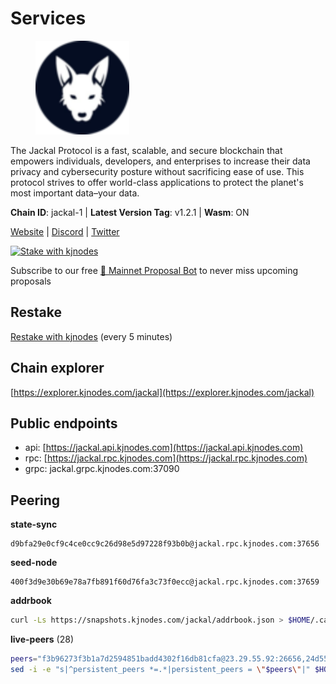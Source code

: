 # Services

<figure><img src="https://raw.githubusercontent.com/kj89/cosmos-images/main/logos/jackal.png" width="150" alt=""><figcaption></figcaption></figure>

The Jackal Protocol is a fast, scalable, and secure blockchain that empowers  individuals, developers, and enterprises to increase their data privacy and  cybersecurity posture without sacrificing ease of use. This protocol strives  to offer world-class applications to protect the planet's most important data–your data.

**Chain ID**: jackal-1 | **Latest Version Tag**: v1.2.1 | **Wasm**: ON

[Website](https://jackalprotocol.com) | [Discord](https://discord.com/invite/5GKym3p6rj) | [Twitter](https://twitter.com/Jackal_Protocol)

[![Stake with kjnodes](https://i.ibb.co/cr44Q8j/button-stake-with-kjnodes.png)](https://restake.app/jackal/jklvaloper1tr3wm3mdkz0tda6t7vavqnn7fe2g4un0f67xmt)

Subscribe to our free [🤖 Mainnet Proposal Bot](https://t.me/kjnodes_proposal_bot) to never miss upcoming proposals

## Restake

[Restake with kjnodes](https://restake.app/jackal/jklvaloper1tr3wm3mdkz0tda6t7vavqnn7fe2g4un0f67xmt) (every 5 minutes)
## Chain explorer
[https://explorer.kjnodes.com/jackal](https://explorer.kjnodes.com/jackal)

## Public endpoints

* api: [https://jackal.api.kjnodes.com](https://jackal.api.kjnodes.com)
* rpc: [https://jackal.rpc.kjnodes.com](https://jackal.rpc.kjnodes.com)
* grpc: jackal.grpc.kjnodes.com:37090

## Peering

**state-sync**

```text
d9bfa29e0cf9c4ce0cc9c26d98e5d97228f93b0b@jackal.rpc.kjnodes.com:37656
```

**seed-node**

```text
400f3d9e30b69e78a7fb891f60d76fa3c73f0ecc@jackal.rpc.kjnodes.com:37659
```

**addrbook**
```bash
curl -Ls https://snapshots.kjnodes.com/jackal/addrbook.json > $HOME/.canine/config/addrbook.json
```

**live-peers** (28)
```bash
peers="f3b96273f3b1a7d2594851badd4302f16db81cfa@23.29.55.92:26656,24d557203af1734d8a9e94d1819f0920ee66845c@185.252.235.83:27656,0daa5dcda773b1d3842ba2881cf27aab519a2cac@54.36.108.222:28656,976d837d399c0914cca7ba81fcd554b1f3d7a7bd@184.146.54.81:26656,af774f532cf4b53528b0c418d01dbec549207841@162.19.84.205:26656,7c85c0aa43e8027b424cb356554a4ccc801a968d@198.244.212.27:26656,55bbee79c024a5032222ee4cac0d932c4033c63a@142.132.209.97:26656,26b6255375a592c3b0664bd474a6975f468c3785@88.99.164.158:11126,2ec46ff04ebfafc19f505feaaf00943c15bb2757@185.16.38.149:26656,e7e0fa5e56b19da4aa9fc43aa9fb4ef7bb7fabdc@198.244.178.213:26656,e5a142be860ee9b2f5c71d813e39fceb12cbd218@78.46.78.83:26686,0841db0ae5e5443905837e196d2e1ffd31f2e480@131.153.202.81:36656,dbec14a10d43c25d77ee9987a985652fa4e6344a@131.153.59.6:26656,dd3cab79ffae0aed4f519503b66e9403c69eeb14@85.237.193.101:25565,88130f394f62dc17b1960b5e2f50a0f18a7a7499@88.99.213.25:37656,d9bfa29e0cf9c4ce0cc9c26d98e5d97228f93b0b@65.109.88.38:37656,3e352224da2a8487d2c6277dc40d120cd574acb9@65.21.90.141:12133,ebc272824924ea1a27ea3183dd0b9ba713494f83@95.214.55.198:26906,399068f8371dce4ae5d7cd7da2c965e765e68f4b@65.108.238.102:17556,04e7af1378ce3204feaef4e607a7ffe00e88469d@5.181.190.157:36656,adde0d153750c3ae19faa05d1f36f4b118f38b6e@185.16.36.147:26656,713d202326eedaed41d467b26051aba62727febd@5.9.69.241:26656,ad41936e5f89b119fdaae25fef0652949770f06e@185.107.57.74:26656,28b093e86576a307cebc709912e3546ffe331ad6@65.108.224.156:28656,39b55b1c49ad0994bbead006be40d9c84b0bf2d4@78.107.253.133:28656,271625e66eed066b35e8e7c84a0bf62c3b0429eb@155.133.22.8:23856,0faa7f1099de2e02deebe09fcb52863056333265@144.202.72.17:26616,23e76540bea9b6851b92e280d7e0c123a0d49521@142.132.134.181:30604"
sed -i -e "s|^persistent_peers *=.*|persistent_peers = \"$peers\"|" $HOME/.canine/config/config.toml
```
